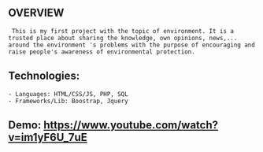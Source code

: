 ## OVERVIEW

     This is my first project with the topic of environment. It is a trusted place about sharing the knowledge, own opinions, news,...  around the environment 's problems with the purpose of encouraging and raise people's awareness of environmental protection.

## Technologies:

    - Languages: HTML/CSS/JS, PHP, SQL
    - Frameworks/Lib: Boostrap, Jquery

## Demo: https://www.youtube.com/watch?v=im1yF6U_7uE
